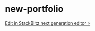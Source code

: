 # new-portfolio

[Edit in StackBlitz next generation editor ⚡️](https://stackblitz.com/~/github.com/jimmyshoe85/new-portfolio)